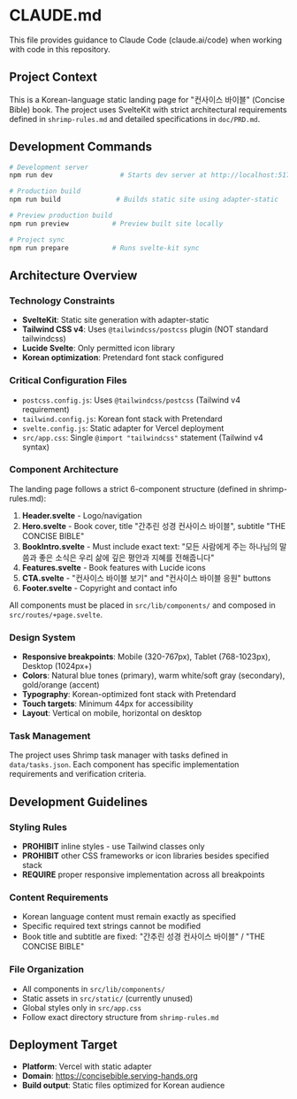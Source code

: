 # CLAUDE.md

This file provides guidance to Claude Code (claude.ai/code) when working with code in this repository.

## Project Context

This is a Korean-language static landing page for "컨사이스 바이블" (Concise Bible) book. The project uses SvelteKit with strict architectural requirements defined in `shrimp-rules.md` and detailed specifications in `doc/PRD.md`.

## Development Commands

```bash
# Development server
npm run dev                 # Starts dev server at http://localhost:5173

# Production build
npm run build              # Builds static site using adapter-static

# Preview production build
npm run preview           # Preview built site locally

# Project sync
npm run prepare           # Runs svelte-kit sync
```

## Architecture Overview

### Technology Constraints
- **SvelteKit**: Static site generation with adapter-static
- **Tailwind CSS v4**: Uses `@tailwindcss/postcss` plugin (NOT standard tailwindcss)
- **Lucide Svelte**: Only permitted icon library
- **Korean optimization**: Pretendard font stack configured

### Critical Configuration Files
- `postcss.config.js`: Uses `@tailwindcss/postcss` (Tailwind v4 requirement)
- `tailwind.config.js`: Korean font stack with Pretendard
- `svelte.config.js`: Static adapter for Vercel deployment
- `src/app.css`: Single `@import "tailwindcss"` statement (Tailwind v4 syntax)

### Component Architecture
The landing page follows a strict 6-component structure (defined in shrimp-rules.md):

1. **Header.svelte** - Logo/navigation
2. **Hero.svelte** - Book cover, title "간추린 성경 컨사이스 바이블", subtitle "THE CONCISE BIBLE"  
3. **BookIntro.svelte** - Must include exact text: "모든 사람에게 주는 하나님의 말씀과 좋은 소식은 우리 삶에 깊은 평안과 지혜를 전해줍니다"
4. **Features.svelte** - Book features with Lucide icons
5. **CTA.svelte** - "컨사이스 바이블 보기" and "컨사이스 바이블 응원" buttons
6. **Footer.svelte** - Copyright and contact info

All components must be placed in `src/lib/components/` and composed in `src/routes/+page.svelte`.

### Design System
- **Responsive breakpoints**: Mobile (320-767px), Tablet (768-1023px), Desktop (1024px+)
- **Colors**: Natural blue tones (primary), warm white/soft gray (secondary), gold/orange (accent)
- **Typography**: Korean-optimized font stack with Pretendard
- **Touch targets**: Minimum 44px for accessibility
- **Layout**: Vertical on mobile, horizontal on desktop

### Task Management
The project uses Shrimp task manager with tasks defined in `data/tasks.json`. Each component has specific implementation requirements and verification criteria.

## Development Guidelines

### Styling Rules
- **PROHIBIT** inline styles - use Tailwind classes only
- **PROHIBIT** other CSS frameworks or icon libraries besides specified stack
- **REQUIRE** proper responsive implementation across all breakpoints

### Content Requirements  
- Korean language content must remain exactly as specified
- Specific required text strings cannot be modified
- Book title and subtitle are fixed: "간추린 성경 컨사이스 바이블" / "THE CONCISE BIBLE"

### File Organization
- All components in `src/lib/components/`
- Static assets in `src/static/` (currently unused)
- Global styles only in `src/app.css`
- Follow exact directory structure from `shrimp-rules.md`

## Deployment Target

- **Platform**: Vercel with static adapter
- **Domain**: https://concisebible.serving-hands.org
- **Build output**: Static files optimized for Korean audience